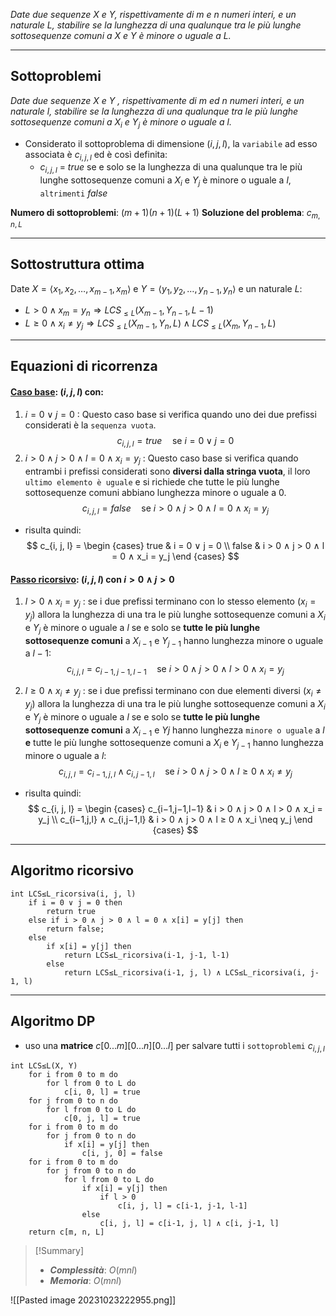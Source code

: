 *Date due sequenze $X$ e $Y$, rispettivamente di $m$ e $n$ numeri interi, e un naturale $L$, stabilire se la lunghezza di una qualunque tra le più lunghe sottosequenze comuni a $X$ e $Y$ è minore o uguale a $L$.*

---
## Sottoproblemi

*Date due sequenze $X$ e $Y$ , rispettivamente di $m$ ed $n$ numeri interi, e un naturale $l$, stabilire se la lunghezza di una qualunque tra le più lunghe sottosequenze comuni a $X_i$ e $Y_j$ è minore o uguale a $l$.*

- Considerato il sottoproblema di dimensione $(i, j, l)$, la `variabile` ad esso associata è $c_{i,j,l}$ ed è così definita:
	- $c_{i,j, l}$ = $true$ se e solo se la lunghezza di una qualunque tra le più lunghe sottosequenze comuni a $X_i$ e $Y_j$ è minore o uguale a $l$, `altrimenti` $false$

**Numero di sottoproblemi**: $(m+1)(n+1)(L+1)$
**Soluzione del problema**: $c_{m, n, L}$

---
## Sottostruttura ottima

Date $X=⟨x_1, x_2, …, x_{m-1}, x_m⟩$ e $Y=⟨y_1, y_2, …, y_{n-1}, y_n⟩$ e un naturale $L$:

- $L > 0 \land x_m = y_n \Rightarrow LCS_{≤L}(X_{m-1}, Y_{n-1}, L-1)$ 
- $L ≥ 0 ∧ x_i \neq y_j \Rightarrow LCS_{≤L}(X_{m-1}, Y_{n}, L) ∧ LCS_{≤L}(X_{m}, Y_{n-1}, L)$

---
## Equazioni di ricorrenza
#### <u>**Caso base**</u>: $(i, j, l)$ con:
1. $i = 0 ∨ j = 0$ :
	Questo caso base si verifica quando uno dei due prefissi considerati è la `sequenza vuota`. $$c_{i, j, l} = true \quad\text{se } i = 0 ∨ j = 0$$
2. $i > 0 ∧ j > 0 ∧ l = 0 ∧ x_i = y_j$ :
	Questo caso base si verifica quando entrambi i prefissi considerati sono **diversi dalla stringa vuota**, il loro `ultimo elemento è uguale` e si richiede che tutte le più lunghe sottosequenze comuni abbiano lunghezza minore o uguale a 0. $$c_{i, j, l} = false \quad\text{se } i > 0 ∧ j > 0 ∧ l = 0 ∧ x_i = y_j$$
- risulta quindi:
$$
c_{i, j, l} = 
\begin {cases} 
true & i = 0 ∨ j = 0 \\
false & i > 0 ∧ j > 0 ∧ l = 0 ∧ x_i = y_j
\end {cases}
$$

#### <u>**Passo ricorsivo**</u>: $(i, j, l)$ con $i > 0 ∧ j > 0$
1. $l > 0 ∧ x_i = y_j$ : 
	se i due prefissi terminano con lo stesso elemento $(x_i = y_j)$ allora la lunghezza di una tra le più lunghe sottosequenze comuni a $X_i$ e $Y_j$ è minore o uguale a $l$ se e solo se **tutte le più lunghe sottosequenze comuni** a $X_{i−1}$ e $Y_{j−1}$ hanno lunghezza minore o uguale a $l − 1$:
$$c_{i,j,l} = c_{i−1,j−1,l−1} \quad\text{se } i > 0 ∧ j > 0 ∧ l > 0 ∧ x_i = y_j$$

2. $l ≥ 0 ∧ x_i \neq y_j$ : 
	se i due prefissi terminano con due elementi diversi $(x_i \neq y_j)$ allora la lunghezza di una tra le più lunghe sottosequenze comuni a $X_i$ e $Y_j$ è minore o uguale a $l$ se e solo se **tutte le più lunghe sottosequenze comuni** a $X_{i-1}$ e $Yj$ hanno lunghezza `minore o uguale` a $l$ **e** tutte le più lunghe sottosequenze comuni a $X_i$ e $Y_{j−1}$ hanno lunghezza minore o uguale a $l$:
$$c_{i,j,l} = c_{i−1,j,l} ∧ c_{i,j−1,l} \quad\text{se } i > 0 ∧ j > 0 ∧ l ≥ 0 ∧ x_i \neq y_j$$
- risulta quindi:
$$
c_{i, j, l} = 
\begin {cases} 
c_{i−1,j−1,l−1} & i > 0 ∧ j > 0 ∧ l > 0 ∧ x_i = y_j \\
c_{i−1,j,l} ∧ c_{i,j−1,l} & i > 0 ∧ j > 0 ∧ l ≥ 0 ∧ x_i \neq y_j
\end {cases}
$$
---
## Algoritmo ricorsivo

``` Pseudocodice TI:"LCS≤L_ricorsiva" "FOLD"
int LCS≤L_ricorsiva(i, j, l)
	if i = 0 ∨ j = 0 then
		return true
	else if i > 0 ∧ j > 0 ∧ l = 0 ∧ x[i] = y[j] then
		return false;
	else
		if x[i] = y[j] then
			return LCS≤L_ricorsiva(i-1, j-1, l-1)
		else
			return LCS≤L_ricorsiva(i-1, j, l) ∧ LCS≤L_ricorsiva(i, j-1, l)
```

---
## Algoritmo DP

- uso una **matrice** $c[0...m][0...n][0...l]$ per salvare tutti i `sottoproblemi` $c_{i, j, l}$

``` Pseudocodice TI:"LCS≤L" "FOLD"
int LCS≤L(X, Y) 
	for i from 0 to m do
		for l from 0 to L do
			c[i, 0, l] = true
	for j from 0 to n do
		for l from 0 to L do
			c[0, j, l] = true
	for i from 0 to m do
		for j from 0 to n do
			if x[i] = y[j] then
				c[i, j, 0] = false
	for i from 0 to m do
		for j from 0 to n do
			for l from 0 to L do
				if x[i] = y[j] then
					if l > 0
						c[i, j, l] = c[i-1, j-1, l-1]
				else
					c[i, j, l] = c[i-1, j, l] ∧ c[i, j-1, l]
	return c[m, n, L]
```

> [!Summary]
> - ***Complessità***: $O(mnl)$
> - ***Memoria***: $O(mnl)$

![[Pasted image 20231023222955.png]]